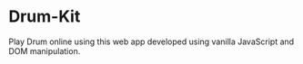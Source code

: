 # Drum-Kit
Play Drum online using this web app developed using vanilla JavaScript and DOM manipulation.
